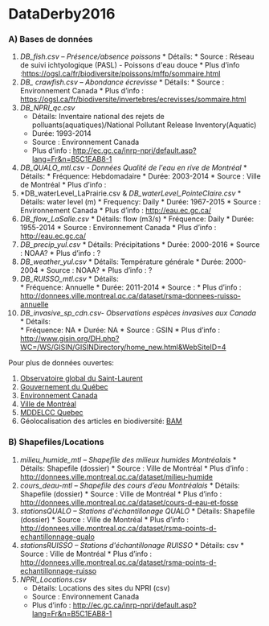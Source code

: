 # DataDerby2016 

### A) Bases de données
  1. *DB_fish.csv – Présence/absence poissons*
    * Détails: 
    * Source : Réseau de suivi ichtyologique (PASL) - Poissons d'eau douce
    * Plus d’info :https://ogsl.ca/fr/biodiversite/poissons/mffp/sommaire.html
  2. *DB_ crawfish.csv – Abondance écrevisse*
    * Détails: 
    * Source : Environnement Canada
    * Plus d’info : https://ogsl.ca/fr/biodiversite/invertebres/ecrevisses/sommaire.html
 3. *DB_NPRI_qc.csv* 
    * Détails: Inventaire national des rejets de polluants(aquatiques)/National Pollutant Release Inventory(Aquatic)
    * Durée: 1993-2014
    * Source : Environnement Canada
    * Plus d’info : http://ec.gc.ca/inrp-npri/default.asp?lang=Fr&n=B5C1EAB8-1
  4. *DB_QUALO_mtl.csv - Données Qualité de l'eau en rive de Montréal* 
    * Détails: 
    * Fréquence: Hebdomadaire
    * Durée: 2003-2014
    * Source : Ville de Montréal
    * Plus d’info : 
  5. *DB_waterLevel_LaPrairie.csv & *DB_waterLevel_PointeClaire.csv* 
    * Détails:  water level (m)
    * Frequency: Daily
    * Durée: 1967-2015
    * Source : Environnement Canada
    * Plus d’info : http://eau.ec.gc.ca/ 
  6. *DB_flow_LaSalle.csv* 
    * Détails:  flow (m3/s)
    * Fréquence: Daily
    * Durée: 1955-2014
    * Source : Environnement Canada
    * Plus d’info : http://eau.ec.gc.ca/ 
  7. *DB_precip_yul.csv* 
    * Détails:  Précipitations
    * Durée: 2000-2016
    * Source : NOAA?
    * Plus d’info : ?
  8. *DB_weather_yul.csv* 
    * Détails:  Température générale
    * Durée: 2000-2004
    * Source : NOAA?
    * Plus d’info : ?
  9. *DB_RUISSO_mtl.csv* 
    * Détails:  
    * Fréquence: Annuelle
    * Durée: 2011-2014
    * Source : 
    * Plus d’info : http://donnees.ville.montreal.qc.ca/dataset/rsma-donnees-ruisso-annuelle
  10. *DB_invasive_sp_cdn.csv- Observations espèces invasives aux Canada* 
    * Détails:  
    * Fréquence: NA
    * Durée: NA
    * Source : GSIN
    * Plus d’info : http://www.gisin.org/DH.php?WC=/WS/GISIN/GISINDirectory/home_new.html&WebSiteID=4

Pour plus de données ouvertes:
  1. [Observatoire global du Saint-Laurent](https://ogsl.ca/fr/)
  2. [Gouvernement du Québec](https://www.donneesquebec.ca/fr/)
  3. [Environnement Canada](http://ouvert.canada.ca/fr)
  4. [Ville de Montréal](http://donnees.ville.montreal.qc.ca/group)
  5. [MDDELCC Quebec](http://www.mddelcc.gouv.qc.ca/eau/portail.htm)
  6. Géolocalisation des articles en biodiversité: [BAM](http://quebio.ca/fr/bam)
		
### B) Shapefiles/Locations
  1. *milieu_humide_mtl – Shapefile des milieux humides Montréalais*
    * Détails: Shapefile (dossier)
    * Source : Ville de Montréal
    * Plus d’info : http://donnees.ville.montreal.qc.ca/dataset/milieu-humide
  2. *cours_deau-mtl – Shapefile des cours d’eau Montréalais*
    * Détails: Shapefile (dossier)
    * Source : Ville de Montréal
    * Plus d’info : http://donnees.ville.montreal.qc.ca/dataset/cours-d-eau-et-fosse
  3. *stationsQUALO – Stations d'échantillonage QUALO*
    * Détails: Shapefile (dossier)
    * Source : Ville de Montréal
    * Plus d’info : http://donnees.ville.montreal.qc.ca/dataset/rsma-points-d-echantillonnage-qualo
  3. *stationsRUISSO – Stations d'échantillonage RUISSO*
    * Détails: csv 
    * Source : Ville de Montréal
    * Plus d’info : http://donnees.ville.montreal.qc.ca/dataset/rsma-points-d-echantillonnage-ruisso
  4. *NPRI_Locations.csv*
     * Détails: Locations des sites du NPRI (csv)
     * Source : Environnement Canada
     * Plus d’info : http://ec.gc.ca/inrp-npri/default.asp?lang=Fr&n=B5C1EAB8-1


